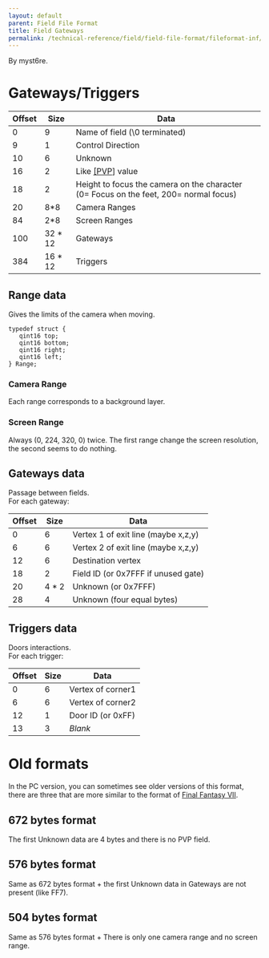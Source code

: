 ```yaml
---
layout: default
parent: Field File Format
title: Field Gateways
permalink: /technical-reference/field/field-file-format/fileformat-inf/
---
```


By myst6re.

# Gateways/Triggers

| Offset | Size     | Data                                                                                  |
|--------|----------|---------------------------------------------------------------------------------------|
| 0      | 9        | Name of field (\\0 terminated)                                                        |
| 9      | 1        | Control Direction                                                                     |
| 10     | 6        | Unknown                                                                               |
| 16     | 2        | Like [\[PVP](FileFormat_PVP)\] value                                   |
| 18     | 2        | Height to focus the camera on the character (0= Focus on the feet, 200= normal focus) |
| 20     | 8\*8     | Camera Ranges                                                                         |
| 84     | 2\*8     | Screen Ranges                                                                         |
| 100    | 32 \* 12 | Gateways                                                                              |
| 384    | 16 \* 12 | Triggers                                                                              |

## Range data

Gives the limits of the camera when moving.

`typedef struct {`  
`   qint16 top;`  
`   qint16 bottom;`  
`   qint16 right;`  
`   qint16 left;`  
`} Range;`

### Camera Range

Each range corresponds to a background layer.

### Screen Range

Always (0, 224, 320, 0) twice. The first range change the screen resolution, the second seems to do nothing.

## Gateways data

Passage between fields.  
For each gateway:

| Offset | Size   | Data                                |
|--------|--------|-------------------------------------|
| 0      | 6      | Vertex 1 of exit line (maybe x,z,y) |
| 6      | 6      | Vertex 2 of exit line (maybe x,z,y) |
| 12     | 6      | Destination vertex                  |
| 18     | 2      | Field ID (or 0x7FFF if unused gate) |
| 20     | 4 \* 2 | Unknown (or 0x7FFF)                 |
| 28     | 4      | Unknown (four equal bytes)          |

## Triggers data

Doors interactions.  
For each trigger:

| Offset | Size | Data              |
|--------|------|-------------------|
| 0      | 6    | Vertex of corner1 |
| 6      | 6    | Vertex of corner2 |
| 12     | 1    | Door ID (or 0xFF) |
| 13     | 3    | *Blank*           |

# Old formats

In the PC version, you can sometimes see older versions of this format, there are three that are more similar to the format of [Final Fantasy VII](../FF7/Field/Triggers).

## 672 bytes format

The first Unknown data are 4 bytes and there is no PVP field.

## 576 bytes format

Same as 672 bytes format + the first Unknown data in Gateways are not present (like FF7).

## 504 bytes format

Same as 576 bytes format + There is only one camera range and no screen range.
